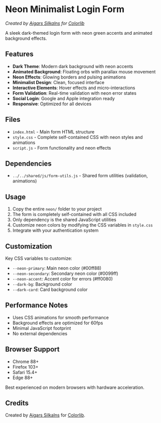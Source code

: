 # Neon Minimalist Login Form

*Created by [Aigars Silkalns](https://github.com/puikinsh/) for [Colorlib](https://colorlib.com)*

A sleek dark-themed login form with neon green accents and animated background effects.

## Features

- **Dark Theme**: Modern dark background with neon accents
- **Animated Background**: Floating orbs with parallax mouse movement
- **Neon Effects**: Glowing borders and pulsing animations
- **Minimalist Design**: Clean, focused interface
- **Interactive Elements**: Hover effects and micro-interactions
- **Form Validation**: Real-time validation with neon error states
- **Social Login**: Google and Apple integration ready
- **Responsive**: Optimized for all devices

## Files

- `index.html` - Main form HTML structure
- `style.css` - Complete self-contained CSS with neon styles and animations
- `script.js` - Form functionality and neon effects

## Dependencies

- `../../shared/js/form-utils.js` - Shared form utilities (validation, animations)

## Usage

1. Copy the entire `neon/` folder to your project
2. The form is completely self-contained with all CSS included
3. Only dependency is the shared JavaScript utilities
4. Customize neon colors by modifying the CSS variables in `style.css`
5. Integrate with your authentication system

## Customization

Key CSS variables to customize:
- `--neon-primary`: Main neon color (#00ff88)
- `--neon-secondary`: Secondary neon color (#0099ff)
- `--neon-accent`: Accent color for errors (#ff0080)
- `--dark-bg`: Background color
- `--dark-card`: Card background color

## Performance Notes

- Uses CSS animations for smooth performance
- Background effects are optimized for 60fps
- Minimal JavaScript footprint
- No external dependencies

## Browser Support

- Chrome 88+
- Firefox 103+
- Safari 15.4+
- Edge 88+

Best experienced on modern browsers with hardware acceleration.

## Credits

Created by [Aigars Silkalns](https://github.com/puikinsh/) for [Colorlib](https://colorlib.com).